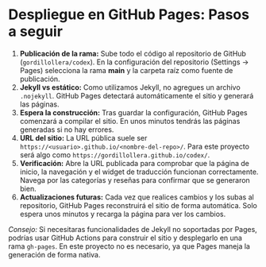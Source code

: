 # Despliegue en GitHub Pages: Pasos a seguir

1. **Publicación de la rama:** Sube todo el código al repositorio de GitHub (`gordillollera/codex`). En la configuración del repositorio (Settings → Pages) selecciona la rama **main** y la carpeta raíz como fuente de publicación.
2. **Jekyll vs estático:** Como utilizamos Jekyll, no agregues un archivo `.nojekyll`. GitHub Pages detectará automáticamente el sitio y generará las páginas.
3. **Espera la construcción:** Tras guardar la configuración, GitHub Pages comenzará a compilar el sitio. En unos minutos tendrás las páginas generadas si no hay errores.
4. **URL del sitio:** La URL pública suele ser `https://<usuario>.github.io/<nombre-del-repo>/`. Para este proyecto será algo como `https://gordillollera.github.io/codex/`.
5. **Verificación:** Abre la URL publicada para comprobar que la página de inicio, la navegación y el widget de traducción funcionan correctamente. Navega por las categorías y reseñas para confirmar que se generaron bien.
6. **Actualizaciones futuras:** Cada vez que realices cambios y los subas al repositorio, GitHub Pages reconstruirá el sitio de forma automática. Solo espera unos minutos y recarga la página para ver los cambios.

*Consejo:* Si necesitaras funcionalidades de Jekyll no soportadas por Pages, podrías usar GitHub Actions para construir el sitio y desplegarlo en una rama `gh-pages`. En este proyecto no es necesario, ya que Pages maneja la generación de forma nativa.
